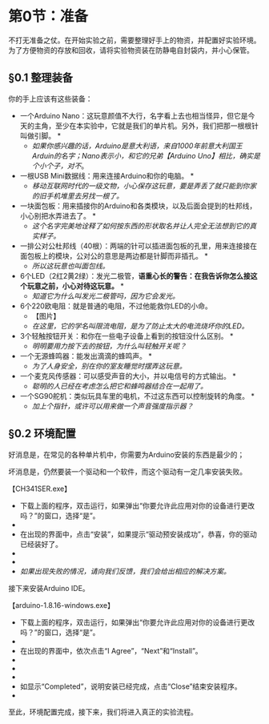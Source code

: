 # 第0节：准备

不打无准备之仗。在开始实验之前，需要整理好手上的物资，并配置好实验环境。为了方便物资的存放和回收，请将实验物资装在防静电自封袋内，并小心保管。

## §0.1 整理装备

你的手上应该有这些装备：

* 一个Arduino Nano：这玩意颜值不大行，名字看上去也相当怪异，但它是今天的主角，至少在本实验中，它就是我们的单片机。另外，我们把那一根根针叫做引脚。
  *
  * _如果你感兴趣的话，Arduino是意大利语，来自1000年前意大利国王Arduin的名字；Nano表示小，和它的兄弟【Arduino Uno】相比，确实是个小个子，对不_。
* 一根USB Mini数据线：用来连接Arduino和你的电脑。
  *
  * _移动互联网时代的一级文物，小心保存这玩意，要是弄丢了就只能到你家的旧手机堆里去另找一根了。_
* 一块面包板：用来插接你的Arduino和各类模块，以及后面会提到的杜邦线，小心别把水弄进去了。
  *
  * _这个名字完美地诠释了如何按东西的形状取名并让人完全无法想到它的真实样子。_
* 一排公对公杜邦线（40根）：两端的针可以插进面包板的孔里，用来连接接在面包板上的模块，公对公的意思是两边都是针脚而非插孔。
  *
  * _所以这玩意也叫面包线。_
* 6个LED（2红2黄2绿）：发光二极管，**语重心长的警告：在我告诉你怎么接这个玩意之前，小心对待这玩意。**
  *
  * _知道它为什么叫发光二极管吗，因为它会发光。_
* 6个220欧电阻：就是普通的电阻，不过他能救你LED的小命。
  * 【图片】
  * _在这里，它的学名叫限流电阻，是为了防止太大的电流烧坏你的LED。_
* 3个轻触按钮开关：和你在一些电子设备上看到的按钮没什么区别。
  *
  * _明明要用力按下去的按钮，为什么叫轻触开关呢？_
* 一个无源蜂鸣器：能发出滴滴的蜂鸣声。
  *
  * _为了人身安全，别在你的室友睡觉时摆弄这玩意。_
* 一个麦克风传感器：可以感受声音的大小，并以电信号的方式输出。
  *
  * _聪明的人已经在考虑怎么把它和蜂鸣器结合在一起用了。_
* 一个SG90舵机：类似玩具车里的电机，不过这东西可以控制旋转的角度。
  *
  * _加上个指针，或许可以用来做一个声音强度指示器？_

## §0.2 环境配置

好消息是，在常见的各种单片机中，你需要为Arduino安装的东西是最少的；

坏消息是，仍然要装一个驱动和一个软件，而这个驱动有一定几率安装失败。

【CH341SER.exe】

* 下载上面的程序，双击运行，如果弹出“你要允许此应用对你的设备进行更改吗？”的窗口，选择“是”。
*
* 在出现的界面中，点击“安装”，如果提示“驱动预安装成功”，恭喜，你的驱动已经装好了。
*
*
* _如果出现失败的情况，请向我们反馈，我们会给出相应的解决方案。_

接下来安装Arduino IDE。

【arduino-1.8.16-windows.exe】

* 下载上面的程序，双击运行，如果弹出“你要允许此应用对你的设备进行更改吗？”的窗口，选择“是”。
*
* 在出现的界面中，依次点击“I Agree”，“Next”和“Install”。
*
*
*
* 如显示“Completed”，说明安装已经完成，点击“Close”结束安装程序。
*

至此，环境配置完成，接下来，我们将进入真正的实验流程。
